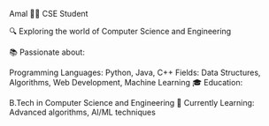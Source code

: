 

Amal
👩‍💻 CSE Student

🔍 Exploring the world of Computer Science and Engineering

📚 Passionate about:

Programming Languages: Python, Java, C++
Fields: Data Structures, Algorithms, Web Development, Machine Learning
🎓 Education:

B.Tech in Computer Science and Engineering
🌱 Currently Learning: Advanced algorithms, AI/ML techniques

<!---
amalcse/amalcse is a ✨ special ✨ repository because its `README.md` (this file) appears on your GitHub profile.
You can click the Preview link to take a look at your changes.
--->
